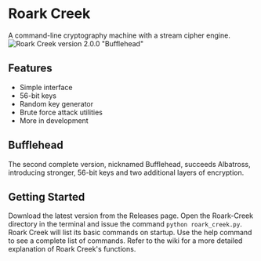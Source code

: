 # Roark Creek
A command-line cryptography machine with a stream cipher engine.
![Roark Creek version 2.0.0 "Bufflehead"](https://imgur.com/a/d9EW22u)
## Features
* Simple interface
* 56-bit keys
* Random key generator
* Brute force attack utilities
* More in development
## Bufflehead
The second complete version, nicknamed Bufflehead, succeeds Albatross, introducing stronger, 56-bit keys and two additional layers of encryption. 
## Getting Started
Download the latest version from the Releases page. Open the Roark-Creek directory in the terminal and issue the command `python roark_creek.py`.
Roark Creek will list its basic commands on startup. Use the help command to see a complete list of commands.
Refer to the wiki for a more detailed explanation of Roark Creek's functions.
